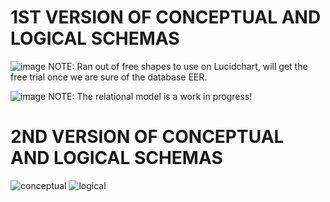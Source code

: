 # 1ST VERSION OF CONCEPTUAL AND LOGICAL SCHEMAS

![image](https://user-images.githubusercontent.com/60387855/200911031-ad124dcb-4a5e-434f-a437-0d663a686d20.png)
NOTE: Ran out of free shapes to use on Lucidchart, will get the free trial once we are sure of the database EER.

![image](https://user-images.githubusercontent.com/60387855/202413091-a943bdd1-933a-4dcb-87de-eee639ee0717.png)
NOTE: The relational model is a work in progress!

# 2ND VERSION OF CONCEPTUAL AND LOGICAL SCHEMAS

![conceptual](https://user-images.githubusercontent.com/23452999/203396926-a088130e-1081-4754-bfc0-2682c17c8be9.png)
![logical](https://user-images.githubusercontent.com/23452999/203397000-1492d4ff-bf73-403a-a662-69935c47bacf.png)
